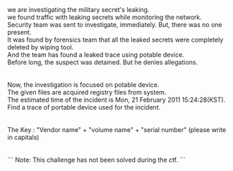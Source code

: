<html><head>
<meta http-equiv="content-type" content="text/html; charset=UTF-8"></head><body>we are investigating the military secret's leaking.<br>
we found traffic with leaking secrets while monitoring the network.<br>
Security team was sent to investigate, immediately. But, there was no one present.  <br>
It was found by forensics team that all the leaked secrets were completely deleted by wiping tool.<br>
And the team has found a leaked trace using potable device.<br>
Before long, the suspect was detained. But he denies allegations.<br>
<br><br>
Now, the investigation is focused on potable device.<br>
The given files are acquired registry files from system.<br>
The estimated time of the incident is Mon, 21 February 2011 15:24:28(KST).<br>
Find a trace of portable device used for the incident.<br>
<br><br>
The Key : "Vendor name" + "volume name" + "serial number" (please write in capitals)<br>
<br><br>
```
Note: This challenge has not been solved during the ctf.
```
